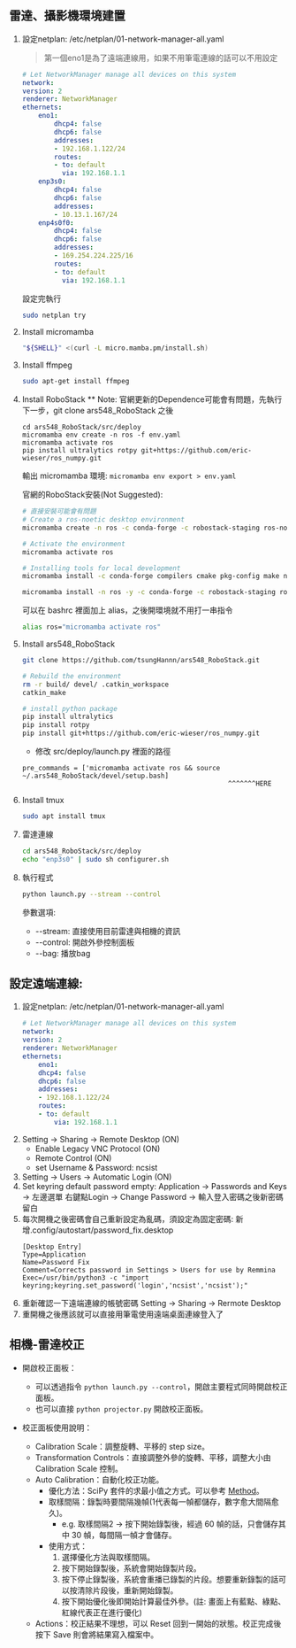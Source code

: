 ## 雷達、攝影機環境建置
1. 設定netplan: /etc/netplan/01-network-manager-all.yaml
   > 第一個eno1是為了遠端連線用，如果不用筆電連線的話可以不用設定
    ```yaml
    # Let NetworkManager manage all devices on this system
    network:
    version: 2
    renderer: NetworkManager
    ethernets:
        eno1:
            dhcp4: false
            dhcp6: false
            addresses:
            - 192.168.1.122/24
            routes:
            - to: default
              via: 192.168.1.1
        enp3s0:
            dhcp4: false
            dhcp6: false
            addresses:
            - 10.13.1.167/24
        enp4s0f0:
            dhcp4: false
            dhcp6: false
            addresses:
            - 169.254.224.225/16
            routes:
            - to: default
              via: 192.168.1.1
    ```
    設定完執行
    ```bash
    sudo netplan try
    ```
2. Install micromamba
    ```bash
    "${SHELL}" <(curl -L micro.mamba.pm/install.sh)
    ```
3. Install ffmpeg
    ```bash
    sudo apt-get install ffmpeg 
    ```
4. Install RoboStack
   ** Note: 官網更新的Dependence可能會有問題，先執行下一步，git clone ars548_RoboStack 之後 
    ```
    cd ars548_RoboStack/src/deploy
    micromamba env create -n ros -f env.yaml
    micromamba activate ros
    pip install ultralytics rotpy git+https://github.com/eric-wieser/ros_numpy.git
    ```

    輸出 micromamba 環境:
    `micromamba env export > env.yaml`


    官網的RoboStack安裝(Not Suggested):   
    ```bash
    # 直接安裝可能會有問題
    # Create a ros-noetic desktop environment
    micromamba create -n ros -c conda-forge -c robostack-staging ros-noetic-desktop

    # Activate the environment
    micromamba activate ros

    # Installing tools for local development
    micromamba install -c conda-forge compilers cmake pkg-config make ninja colcon-common-extensions catkin_tools rosdep

    micromamba install -n ros -y -c conda-forge -c robostack-staging ros-noetic-desktop ros-noetic-compressed-image-transport ros-noetic-can-msgs
    ```

    可以在 bashrc 裡面加上 alias，之後開環境就不用打一串指令
    ```bash
    alias ros="micromamba activate ros"
    ```
5. Install ars548_RoboStack
    ```bash
    git clone https://github.com/tsungHannn/ars548_RoboStack.git

    # Rebuild the environment
    rm -r build/ devel/ .catkin_workspace
    catkin_make

    # install python package
    pip install ultralytics
    pip install rotpy
    pip install git+https://github.com/eric-wieser/ros_numpy.git
    ```
    - 修改 src/deploy/launch.py 裡面的路徑
    ```
    pre_commands = ['micromamba activate ros && source ~/.ars548_RoboStack/devel/setup.bash]
                                                        ^^^^^^^HERE
    ```
6. Install tmux
   ```bash
   sudo apt install tmux
   ```
7. 雷達連線
    ```bash
    cd ars548_RoboStack/src/deploy
    echo "enp3s0" | sudo sh configurer.sh 
    ```
8. 執行程式
    ```bash
    python launch.py --stream --control
    ```
    參數選項:
    - --stream: 直接使用目前雷達與相機的資訊
    - --control: 開啟外參控制面板
    - --bag: 播放bag


## 設定遠端連線:
1. 設定netplan: /etc/netplan/01-network-manager-all.yaml
    ```yaml
    # Let NetworkManager manage all devices on this system
    network:
    version: 2
    renderer: NetworkManager
    ethernets:
        eno1:
        dhcp4: false
        dhcp6: false
        addresses:
        - 192.168.1.122/24
        routes:
        - to: default
            via: 192.168.1.1
    ```
2. Setting -> Sharing -> Remote Desktop (ON) 
    - Enable Legacy VNC Protocol (ON)
    - Remote Control (ON)
    - set Username & Password: ncsist
3. Setting -> Users -> Automatic Login (ON)
4. Set keyring default password empty: Application -> Passwords and Keys -> 左邊選單 右鍵點Login -> Change Password -> 輸入登入密碼之後新密碼留白
5. 每次開機之後密碼會自己重新設定為亂碼，須設定為固定密碼: 新增.config/autostart/password_fix.desktop
    ```
    [Desktop Entry]
    Type=Application
    Name=Password Fix  
    Comment=Corrects password in Settings > Users for use by Remmina
    Exec=/usr/bin/python3 -c "import keyring;keyring.set_password('login','ncsist','ncsist');"
    ```
6. 重新確認一下遠端連線的帳號密碼 Setting -> Sharing -> Rermote Desktop
7. 重開機之後應該就可以直接用筆電使用遠端桌面連線登入了


## 相機-雷達校正
- 開啟校正面板：
    - 可以透過指令 `python launch.py --control`，開啟主要程式同時開啟校正面板。
    - 也可以直接 `python projector.py` 開啟校正面板。

    

- 校正面板使用說明：
    - Calibration Scale：調整旋轉、平移的 step size。
    - Transformation Controls：直接調整外參的旋轉、平移，調整大小由 Calibration Scale 控制。
    - Auto Calibration：自動化校正功能。
      - 優化方法：SciPy 套件的求最小值之方式。可以參考 [Method](https://docs.scipy.org/doc/scipy/reference/generated/scipy.optimize.minimize.html)。
      - 取樣間隔：錄製時要間隔幾幀(1代表每一幀都儲存，數字愈大間隔愈久)。
        - e.g. 取樣間隔2 → 按下開始錄製後，經過 60 幀的話，只會儲存其中 30 幀，每間隔一幀才會儲存。
      - 使用方式：
        1. 選擇優化方法與取樣間隔。
        2. 按下開始錄製後，系統會開始錄製片段。
        3. 按下停止錄製後，系統會重播已錄製的片段。想要重新錄製的話可以按清除片段後，重新開始錄製。
        4. 按下開始優化後即開始計算最佳外參。(註: 畫面上有藍點、綠點、紅線代表正在進行優化)
    - Actions：校正結果不理想，可以 Reset 回到一開始的狀態。校正完成後按下 Save 則會將結果寫入檔案中。
